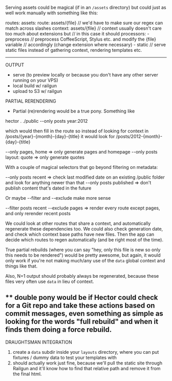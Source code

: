 Serving assets could be magical (if in an `/assets` directory) but could just as well work manually with something like this:

routes:
    assets:
        route:   assets/{file}  // we'd have to make sure our regex can match across slashes
        context: assets/{file}  // context usually doesn't care too much about extensions but
                                // in this case it should
        processors:
            - preprocess    // preprocess CoffeeScript, Stylus etc. and modify the {file} variable
                            // accordingly (change extension where necessary)
            - static        // serve static files instead of gathering context, rendering templates etc.

----------

OUTPUT

- serve (to preview locally or because you don't have any other server running on your VPS)
- local build w/ railgun
- upload to S3 w/ railgun

PARTIAL RERENDERING

- Partial (re)rendering would be a true pony. Something like

hector . ./public --only posts year:2012

which would then fill in the route so instead of looking for context in 
/posts/{year}-{month}-{day}-{title} it would look for
/posts/2012-{month}-{day}-{title}

--only pages, home                     => only generate pages and homepage
--only posts layout: quote             => only generate quotes

With a couple of magical selectors that go beyond filtering on metadata:

--only posts recent                    => check last modified date on an existing /public
                                          folder and look for anything newer than that
--only posts published                 => don't publish content that's dated in the future

Or maybe --filter and --exclude make more sense

--filter posts recent --exclude pages     => render every route except pages, and only rerender recent posts


We could look at other routes that share a context, and automatically regenerate these dependencies too. We could also check generation date, and check which context base paths have new files. Then the app can decide which routes to regen automatically (and be right most of the time).

True partial rebuilds (where you can say "hey, only this file is new so only this needs to be rendered") would be pretty awesome, but again, it would only work if you're not making much/any use of the `data` global context and things like that.

Also, N=1 output should probably always be regenerated, because these files very often use `data` in lieu of context.

** double pony would be if Hector could check for a Git repo and take these actions based
   on commit messages, even something as simple as looking for the words "full rebuild"
   and when it finds them doing a force rebuild.
----------

DRAUGHTSMAN INTEGRATION

1. create a `data` subdir inside your `layouts` directory, where you can put fixtures / dummy data to test your templates with
2. <link rel="stylesheet" src="../assets/stylesheet.css" /> should actually work just fine, because we'll pull the static site through Railgun and it'll know how to find that relative path and remove it from the final html.